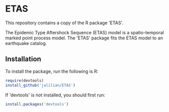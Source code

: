 # ETAS

This repository contains a copy of the R package 'ETAS'.

The Epidemic Type Aftershock Sequence (ETAS) model is a spatio-temporal marked point process model. The 'ETAS' package fits the ETAS model to an earthquake catalog.

## Installation

To install the package, run the following is R:
 
```R
require(devtools)
install_github('jalilian/ETAS')
```

If 'devtools' is not installed, you should first run:

```R
install.packages('devtools')
```
 
